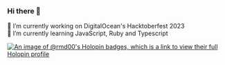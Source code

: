 ### Hi there 👋

🔭 I’m currently working on DigitalOcean's Hacktoberfest 2023 <br>
🌱 I’m currently learning JavaScript, Ruby and Typescript

[![An image of @rmd00's Holopin badges, which is a link to view their full Holopin profile](https://holopin.me/rmd00)](https://holopin.io/@rmd00)

<!--
**RMD00/RMD00** is a ✨ _special_ ✨ repository because its `README.md` (this file) appears on your GitHub profile.

Here are some ideas to get you started:

- 🔭 I’m currently working on DigitalOcean's Hacktoberfest 2023
- 🌱 I’m currently learning 
- 👯 I’m looking to collaborate on ...
- 🤔 I’m looking for help with ...
- 💬 Ask me about ...
- 📫 How to reach me: ...
- 😄 Pronouns: ...
- ⚡ Fun fact: ...
-->
